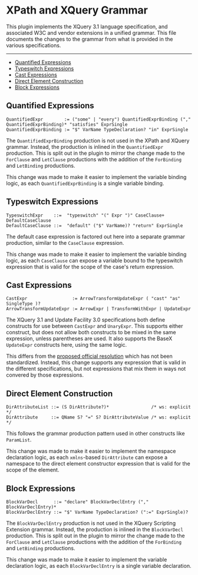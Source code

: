 # XPath and XQuery Grammar

This plugin implements the XQuery 3.1 language specification, and associated
W3C and vendor extensions in a unified grammar. This file documents the changes
to the grammar from what is provided in the various specifications.

-----

- [Quantified Expressions](#quantified-expressions)
- [Typeswitch Expressions](#typeswitch-expressions)
- [Cast Expressions](#cast-expressions)
- [Direct Element Construction](#direct-element-construction)
- [Block Expressions](#block-expressions)

## Quantified Expressions

    QuantifiedExpr        := ("some" | "every") QuantifiedExprBinding ("," QuantifiedExprBinding)* "satisfies" ExprSingle
    QuantifiedExprBinding := "$" VarName TypeDeclaration? "in" ExprSingle

The `QuantifiedExprBinding` production is not used in the XPath and XQuery
grammar. Instead, the production is inlined in the `QuantifiedExpr` production.
This is split out in the plugin to mirror the change made to the `ForClause`
and `LetClause` productions with the addition of the `ForBinding` and
`LetBinding` productions.

This change was made to make it easier to implement the variable binding
logic, as each `QuantifiedExprBinding` is a single variable binding.

## Typeswitch Expressions

    TypeswitchExpr    ::=  "typeswitch" "(" Expr ")" CaseClause+ DefaultCaseClause
    DefaultCaseClause ::=  "default" ("$" VarName)? "return" ExprSingle

The default case expression is factored out here into a separate grammar
production, similar to the `CaseClause` expression.

This change was made to make it easier to implement the variable binding
logic, as each `CaseClause` can expose a variable bound to the typeswitch
expression that is valid for the scope of the case's return expression.

## Cast Expressions

    CastExpr                 := ArrowTransformUpdateExpr ( "cast" "as" SingleType )?
    ArrowTransformUpdateExpr := ArrowExpr | TransformWithExpr | UpdateExpr

The XQuery 3.1 and Update Facility 3.0 specifications both define constructs for use
between `CastExpr` and `UnaryExpr`. This supports either construct, but does not allow
both constructs to be mixed in the same expression, unless parentheses are used. It
also supports the BaseX `UpdateExpr` constructs here, using the same logic.

This differs from the
[proposed official resolution](https://www.w3.org/Bugs/Public/show_bug.cgi?id=30015)
which has not been standardized. Instead, this change supports any expression
that is valid in the different specifications, but not expressions that mix them
in ways not convered by those expressions.

## Direct Element Construction

    DirAttributeList ::= (S DirAttribute?)*                /* ws: explicit */
    DirAttribute     ::= QName S? "=" S? DirAttributeValue /* ws: explicit */

This follows the grammar production pattern used in other constructs like
`ParamList`.

This change was made to make it easier to implement the namespace declaration
logic, as each `xmlns`-based `DirAttribute` can expose a namespace to the
direct element constructor expression that is valid for the scope of the
element.

## Block Expressions

    BlockVarDecl      ::= "declare" BlockVarDeclEntry ("," BlockVarDeclEntry)*
    BlockVarDeclEntry ::= "$" VarName TypeDeclaration? (":=" ExprSingle)?

The `BlockVarDeclEntry` production is not used in the XQuery Scripting
Extension grammar. Instead, the production is inlined in the `BlockVarDecl`
production. This is split out in the plugin to mirror the change made to the
`ForClause` and `LetClause` productions with the addition of the `ForBinding`
and `LetBinding` productions.

This change was made to make it easier to implement the variable declaration
logic, as each `BlockVarDeclEntry` is a single variable declaration.

